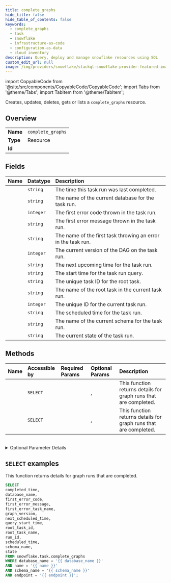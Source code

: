 ```yaml
---
title: complete_graphs
hide_title: false
hide_table_of_contents: false
keywords:
  - complete_graphs
  - task
  - snowflake
  - infrastructure-as-code
  - configuration-as-data
  - cloud inventory
description: Query, deploy and manage snowflake resources using SQL
custom_edit_url: null
image: /img/providers/snowflake/stackql-snowflake-provider-featured-image.png
---
```


import CopyableCode from '@site/src/components/CopyableCode/CopyableCode';
import Tabs from '@theme/Tabs';
import TabItem from '@theme/TabItem';

Creates, updates, deletes, gets or lists a <code>complete_graphs</code> resource.

## Overview
<table><tbody>
<tr><td><b>Name</b></td><td><code>complete_graphs</code></td></tr>
<tr><td><b>Type</b></td><td>Resource</td></tr>
<tr><td><b>Id</b></td><td><CopyableCode code="snowflake.task.complete_graphs" /></td></tr>
</tbody></table>

## Fields
| Name | Datatype | Description |
|:-----|:---------|:------------|
| <CopyableCode code="completed_time" /> | `string` | The time this task run was last completed. |
| <CopyableCode code="database_name" /> | `string` | The name of the current database for the task run. |
| <CopyableCode code="first_error_code" /> | `integer` | The first error code thrown in the task run. |
| <CopyableCode code="first_error_message" /> | `string` | The first error message thrown in the task run. |
| <CopyableCode code="first_error_task_name" /> | `string` | The name of the first task throwing an error in the task run. |
| <CopyableCode code="graph_version" /> | `integer` | The current version of the DAG on the task run. |
| <CopyableCode code="next_scheduled_time" /> | `string` | The next upcoming time for the task run. |
| <CopyableCode code="query_start_time" /> | `string` | The start time for the task run query. |
| <CopyableCode code="root_task_id" /> | `string` | The unique task ID for the root task. |
| <CopyableCode code="root_task_name" /> | `string` | The name of the root task in the current task run. |
| <CopyableCode code="run_id" /> | `integer` | The unique ID for the current task run. |
| <CopyableCode code="scheduled_time" /> | `string` | The scheduled time for the task run. |
| <CopyableCode code="schema_name" /> | `string` | The name of the current schema for the task run. |
| <CopyableCode code="state" /> | `string` | The current state of the task run. |

## Methods
| Name | Accessible by | Required Params | Optional Params | Description |
|:-----|:--------------|:----------------|:----------------|:------------|
| <CopyableCode code="get_complete_graphs" /> | `SELECT` | <CopyableCode code="database_name, name, schema_name, endpoint" /> | <CopyableCode code="resultLimit" />, <CopyableCode code="errorOnly" /> | This function returns details for graph runs that are completed. |
| <CopyableCode code="get_complete_graphs_deprecated" /> | `SELECT` | <CopyableCode code="database_name, name, schema_name, endpoint" /> | <CopyableCode code="resultLimit" />, <CopyableCode code="errorOnly" /> | This function returns details for graph runs that are completed. |
<br />

<details>
<summary>Optional Parameter Details</summary>

| Name | Description | Type | Default |
|------|-------------|------|---------|
| <CopyableCode code="errorOnly" /> | Whether to only return results for tasks runs that have failed. Default is false. | `boolean` | `-` |
| <CopyableCode code="resultLimit" /> | Number of results to return, at most. Default is 1000, valid range is 1 to 10000. | `integer` | `-` |

</details>

## `SELECT` examples

This function returns details for graph runs that are completed.


```sql
SELECT
completed_time,
database_name,
first_error_code,
first_error_message,
first_error_task_name,
graph_version,
next_scheduled_time,
query_start_time,
root_task_id,
root_task_name,
run_id,
scheduled_time,
schema_name,
state
FROM snowflake.task.complete_graphs
WHERE database_name = '{{ database_name }}'
AND name = '{{ name }}'
AND schema_name = '{{ schema_name }}'
AND endpoint = '{{ endpoint }}';
```
